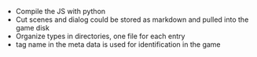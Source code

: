 + Compile the JS with python
+ Cut scenes and dialog could be stored as markdown and pulled into the game disk
+ Organize types in directories, one file for each entry
+ tag name in the meta data is used for identification in the game
